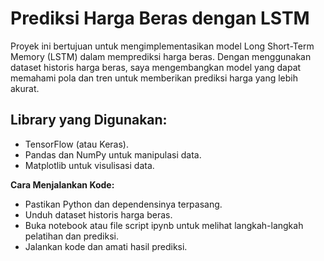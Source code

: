 # Prediksi Harga Beras dengan LSTM

Proyek ini bertujuan untuk mengimplementasikan model Long Short-Term Memory (LSTM) dalam memprediksi harga beras. Dengan menggunakan dataset historis harga beras, saya mengembangkan model yang dapat memahami pola dan tren untuk memberikan prediksi harga yang lebih akurat.

## Library yang Digunakan:
- TensorFlow (atau Keras).
- Pandas dan NumPy untuk manipulasi data.
- Matplotlib untuk visulisasi data.

**Cara Menjalankan Kode:**
- Pastikan Python dan dependensinya terpasang.
- Unduh dataset historis harga beras.
- Buka notebook atau file script ipynb untuk melihat langkah-langkah pelatihan dan prediksi.
- Jalankan kode dan amati hasil prediksi.
